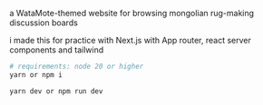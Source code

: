 a WataMote-themed website for browsing mongolian rug-making discussion boards

i made this for practice with Next.js with App router, react server components and tailwind

```bash
# requirements: node 20 or higher
yarn or npm i

yarn dev or npm run dev
```